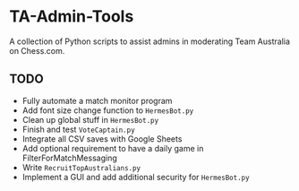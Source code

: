 # TA-Admin-Tools
A collection of Python scripts to assist admins in moderating Team Australia on Chess.com.

## TODO
* Fully automate a match monitor program
* Add font size change function to `HermesBot.py`
* Clean up global stuff in `HermesBot.py`
* Finish and test `VoteCaptain.py`
* Integrate all CSV saves with Google Sheets
* Add optional requirement to have a daily game in FilterForMatchMessaging
* Write `RecruitTopAustralians.py`
* Implement a GUI and add additional security for `HermesBot.py`
